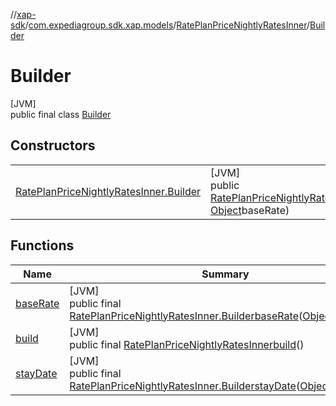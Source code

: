 //[xap-sdk](../../../../index.md)/[com.expediagroup.sdk.xap.models](../../index.md)/[RatePlanPriceNightlyRatesInner](../index.md)/[Builder](index.md)

# Builder

[JVM]\
public final class [Builder](index.md)

## Constructors

| | |
|---|---|
| [RatePlanPriceNightlyRatesInner.Builder](-rate-plan-price-nightly-rates-inner.-builder.md) | [JVM]<br>public [RatePlanPriceNightlyRatesInner.Builder](index.md)[RatePlanPriceNightlyRatesInner.Builder](-rate-plan-price-nightly-rates-inner.-builder.md)([Object](https://docs.oracle.com/javase/8/docs/api/java/lang/Object.html)stayDate, [Object](https://docs.oracle.com/javase/8/docs/api/java/lang/Object.html)baseRate) |

## Functions

| Name | Summary |
|---|---|
| [baseRate](base-rate.md) | [JVM]<br>public final [RatePlanPriceNightlyRatesInner.Builder](index.md)[baseRate](base-rate.md)([Object](https://docs.oracle.com/javase/8/docs/api/java/lang/Object.html)baseRate) |
| [build](build.md) | [JVM]<br>public final [RatePlanPriceNightlyRatesInner](../index.md)[build](build.md)() |
| [stayDate](stay-date.md) | [JVM]<br>public final [RatePlanPriceNightlyRatesInner.Builder](index.md)[stayDate](stay-date.md)([Object](https://docs.oracle.com/javase/8/docs/api/java/lang/Object.html)stayDate) |
